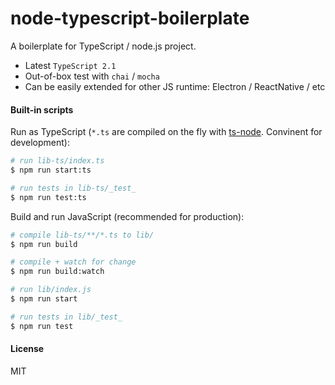 # node-typescript-boilerplate

A boilerplate for TypeScript / node.js project.

- Latest `TypeScript 2.1`
- Out-of-box test with `chai` / `mocha`
- Can be easily extended for other JS runtime: Electron / ReactNative / etc

#### Built-in scripts

Run as TypeScript (`*.ts` are compiled on the fly with [ts-node](https://github.com/TypeStrong/ts-node). Convinent for development):

```bash
# run lib-ts/index.ts
$ npm run start:ts

# run tests in lib-ts/_test_
$ npm run test:ts
```

Build and run JavaScript (recommended for production):

```bash
# compile lib-ts/**/*.ts to lib/
$ npm run build

# compile + watch for change
$ npm run build:watch

# run lib/index.js
$ npm run start

# run tests in lib/_test_
$ npm run test
```

#### License

MIT
